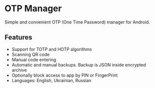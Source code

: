 # OTP Manager

Simple and convenient OTP (One Time Password) manager for Android.

## Features

* Support for TOTP and HOTP algorithms
* Scanning QR code
* Manual code entering
* Automatic and manual backups. Backup is JSON inside encrypted archive
* Optionally block access to app by PIN or FingerPrint
* Languages: English, Ukrainian, Russian